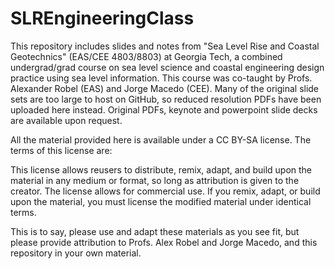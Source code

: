 # SLREngineeringClass
This repository includes slides and notes from "Sea Level Rise and Coastal Geotechnics" (EAS/CEE 4803/8803) at Georgia Tech, a combined undergrad/grad course on sea level science and coastal engineering design practice using sea level information. This course was co-taught by Profs. Alexander Robel (EAS) and Jorge Macedo (CEE). Many of the original slide sets are too large to host on GitHub, so reduced resolution PDFs have been uploaded here instead. Original PDFs, keynote and powerpoint slide decks are available upon request.

All the material provided here is available under a CC BY-SA license. The terms of this license are:

This license allows reusers to distribute, remix, adapt, and build upon the material in any medium or format, so long as attribution is given to the creator. The license allows for commercial use. If you remix, adapt, or build upon the material, you must license the modified material under identical terms.

This is to say, please use and adapt these materials as you see fit, but please provide attribution to Profs. Alex Robel and Jorge Macedo, and this repository in your own material.
